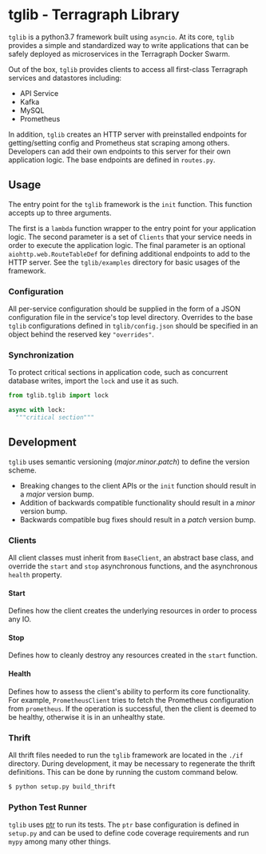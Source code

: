 # tglib - Terragraph Library
`tglib` is a python3.7 framework built using `asyncio`. At its core, `tglib`
provides a simple and standardized way to write applications that can be safely
deployed as microservices in the Terragraph Docker Swarm.

Out of the box, `tglib` provides clients to access all first-class Terragraph
services and datastores including:

* API Service
* Kafka
* MySQL
* Prometheus

In addition, `tglib` creates an HTTP server with preinstalled endpoints for
getting/setting config and Prometheus stat scraping among others. Developers
can add their own endpoints to this server for their own application logic. The
base endpoints are defined in `routes.py`.

## Usage
The entry point for the `tglib` framework is the `init` function. This function
accepts up to three arguments.

The first is a `lambda` function wrapper to the entry point for your application
logic. The second parameter is a set of `Clients` that your service needs in
order to execute the application logic. The final parameter is an optional
`aiohttp.web.RouteTableDef` for defining additional endpoints to add to the HTTP
server. See the `tglib/examples` directory for basic usages of the framework.

### Configuration
All per-service configuration should be supplied in the form of a JSON
configuration file in the service's top level directory. Overrides to the base
`tglib` configurations defined in `tglib/config.json` should be specified in an
object behind the reserved key `"overrides"`.

### Synchronization
To protect critical sections in application code, such as concurrent database
writes, import the `lock` and use it as such.
```Python
from tglib.tglib import lock

async with lock:
  """critical section"""
```

## Development
`tglib` uses semantic versioning (_major_._minor_._patch_) to define the version
scheme.

* Breaking changes to the client APIs or the `init` function should result in a
  _major_ version bump.
* Addition of backwards compatible functionality should result in a _minor_
  version bump.
* Backwards compatible bug fixes should result in a _patch_ version bump.

### Clients
All client classes must inherit from `BaseClient`, an abstract base class, and
override the `start` and `stop` asynchronous functions, and the asynchronous
`health` property.

#### Start
Defines how the client creates the underlying resources in order to process
any IO.

#### Stop
Defines how to cleanly destroy any resources created in the `start` function.

#### Health
Defines how to assess the client's ability to perform its core functionality.
For example, `PrometheusClient` tries to fetch the Prometheus configuration
from `prometheus`. If the operation is successful, then the client is deemed to
be healthy, otherwise it is in an unhealthy state.

### Thrift
All thrift files needed to run the `tglib` framework are located in the `./if`
directory. During development, it may be necessary to regenerate the thrift
definitions. This can be done by running the custom command below.
```Bash
$ python setup.py build_thrift
```

### Python Test Runner
`tglib` uses [ptr](https://github.com/facebookincubator/ptr) to run its tests.
The `ptr` base configuration is defined in `setup.py` and can be used to define
code coverage requirements and run `mypy` among many other things.
